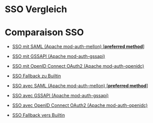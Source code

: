 <!-- TRANSLATED by md-translate -->
# SSO Vergleich

# Comparaison SSO

* [SSO mit SAML (Apache mod-auth-mellon) [**preferred method**]](../sso-vergleich/saml/index.md)
* [SSO mit GSSAPI (Apache mod-auth-gssapi)](../sso-vergleich/gssapi/index.md)
* [SSO mit OpenID Connect OAuth2 (Apache mod-auth-openidc)](../sso-vergleich/openid/index.md)
* [SSO Fallback zu Builtin](../sso-vergleich/sso-fallback/index.md)

* [SSO avec SAML (Apache mod-auth-mellon) [**preferred method**]](../sso-comparaison/saml/index.md)
* [SSO avec GSSAPI (Apache mod-auth-gssapi)](../sso-comparaison/gssapi/index.md)
* [SSO avec OpenID Connect OAuth2 (Apache mod-auth-openidc)](../sso-comparaison/openid/index.md)
* [SSO Fallback vers Builtin](../sso-comparaison/sso-fallback/index.md)

